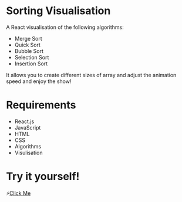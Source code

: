 # Sorting Visualisation

A React visualisation of the following algorithms:
* Merge Sort
* Quick Sort
* Bubble Sort
* Selection Sort
* Insertion Sort

It allows you to create different sizes of array and adjust the animation speed and enjoy the show!
 
# Requirements

* React.js
* JavaScript
* HTML
* CSS
* Algorithms
* Visulisation

# Try it yourself!

⚡[Click Me](https://wayne9598.github.io/sorting-visualiser/)
